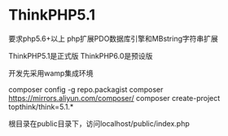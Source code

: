 # ThinkPHP5.1

要求php5.6+以上
php扩展PDO数据库引擎和MBstring字符串扩展

ThinkPHP5.1是正式版
ThinkPHP6.0是预设版


开发先采用wamp集成环境

composer config -g repo.packagist composer https://mirrors.aliyun.com/composer/
composer create-project topthink/think=5.1.*

根目录在public目录下，访问localhost/public/index.php